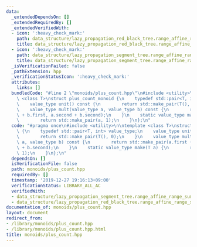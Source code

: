 ```yaml
---
data:
  _extendedDependsOn: []
  _extendedRequiredBy: []
  _extendedVerifiedWith:
  - icon: ':heavy_check_mark:'
    path: data_structure/lazy_propagation_red_black_tree.range_affine_range_sum.test.cpp
    title: data_structure/lazy_propagation_red_black_tree.range_affine_range_sum.test.cpp
  - icon: ':heavy_check_mark:'
    path: data_structure/lazy_propagation_segment_tree.range_affine_range_sum.test.cpp
    title: data_structure/lazy_propagation_segment_tree.range_affine_range_sum.test.cpp
  _isVerificationFailed: false
  _pathExtension: hpp
  _verificationStatusIcon: ':heavy_check_mark:'
  attributes:
    links: []
  bundledCode: "#line 2 \"monoids/plus_count.hpp\"\n#include <utility>\n\ntemplate\
    \ <class T>\nstruct plus_count_monoid {\n    typedef std::pair<T, int> value_type;\n\
    \    value_type unit() const {\n        return std::make_pair(T(), 0);\n    }\n\
    \    value_type mult(value_type a, value_type b) const {\n        return std::make_pair(a.first\
    \ + b.first, a.second + b.second);\n    }\n    static value_type make(T a) {\n\
    \        return std::make_pair(a, 1);\n    }\n};\n"
  code: "#pragma once\n#include <utility>\n\ntemplate <class T>\nstruct plus_count_monoid\
    \ {\n    typedef std::pair<T, int> value_type;\n    value_type unit() const {\n\
    \        return std::make_pair(T(), 0);\n    }\n    value_type mult(value_type\
    \ a, value_type b) const {\n        return std::make_pair(a.first + b.first, a.second\
    \ + b.second);\n    }\n    static value_type make(T a) {\n        return std::make_pair(a,\
    \ 1);\n    }\n};\n"
  dependsOn: []
  isVerificationFile: false
  path: monoids/plus_count.hpp
  requiredBy: []
  timestamp: '2019-12-27 19:16:13+09:00'
  verificationStatus: LIBRARY_ALL_AC
  verifiedWith:
  - data_structure/lazy_propagation_segment_tree.range_affine_range_sum.test.cpp
  - data_structure/lazy_propagation_red_black_tree.range_affine_range_sum.test.cpp
documentation_of: monoids/plus_count.hpp
layout: document
redirect_from:
- /library/monoids/plus_count.hpp
- /library/monoids/plus_count.hpp.html
title: monoids/plus_count.hpp
---
```

